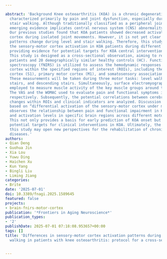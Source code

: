 ---
abstract: 'Background Knee osteoarthritis (KOA) is a chronic degenerative disease
  characterized primarily by pain and joint dysfunction, especially during level and
  stair walking. Although traditionally classified as a peripheral joint disease,
  emerging evidence implicates central nervous system (CNS) abnormality in KOA pathogenesis.
  Our previous studies found that KOA patients showed decreased activation in sensory-motor
  cortex during isolated joint movements. However, it is not yet clear how brain activation
  patterns change during level and stair walking. Therefore, this study will investigate
  the sensory-motor cortex activation in KOA patients during different walking environments,
  providing evidence for potential targets for KOA central interventions. Methods
  This study is designed as a cross-sectional observation, aiming to recruit 20 KOA
  patients and 20 demographically similar healthy controls (HC). Functional near-infrared
  spectroscopy (fNIRS) is utilized to assess the hemodynamic responses in the cerebral
  cortex within the specified regions of interest (ROIs), including the primary somatosensory
  cortex (S1), primary motor cortex (M1), and somatosensory association cortex (SAC).
  These measurements will be taken during three motor tasks: level walking, ascending
  stairs, and descending stairs. Simultaneously, surface electromyography (sEMG) is
  employed to measure muscle activity of the key muscle groups around the knee joint.
  The VAS and the WOMAC used to evaluate pain and functional symptoms in KOA patients,
  respectively. Subsequently, the potential correlations between cerebral hemodynamics
  changes within ROIs and clinical indicators are analyzed. Discussion This study,
  based on “differential activation of the sensory-motor cortex under movement,” innovatively
  observes the relationship between pain and functional impairment in KOA patients
  and activation levels in specific brain regions across different motor environments.
  This not only provides a basis for early prediction of KOA onset but also offers
  potential targets for clinical interventions in KOA. Ultimately, the results of
  this study may open new perspectives for the rehabilitation of chronic musculoskeletal
  diseases.'
authors:
- Qian Deng
- Guohua Jin
- Xia Lou
- Yuwu Ding
- Haichen Xu
- Kun Yang
- Bingli Liu
- Liming Jiang
categories:
- Brite
date: '2025-07-01'
doi: 10.3389/fnagi.2025.1589645
featured: false
projects:
- brain-fnirs-motor-cortex
publication: '*Frontiers in Aging Neuroscience*'
publication_types:
- '2'
publishDate: 2025-07-01 07:18:08.953657+00:00
tags: []
title: 'Differences in sensory-motor cortex activation patterns during level and stair
  walking in patients with knee osteoarthritis: protocol for a cross-sectional study'

---
